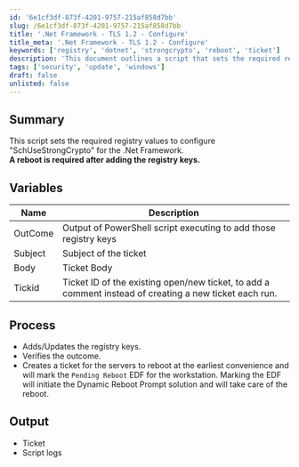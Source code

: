 ```yaml
---
id: '6e1cf3df-873f-4201-9757-215af858d7bb'
slug: /6e1cf3df-873f-4201-9757-215af858d7bb
title: '.Net Framework - TLS 1.2 - Configure'
title_meta: '.Net Framework - TLS 1.2 - Configure'
keywords: ['registry', 'dotnet', 'strongcrypto', 'reboot', 'ticket']
description: 'This document outlines a script that sets the required registry values to configure "SchUseStrongCrypto" for the .Net Framework. A reboot is required after adding the registry keys. The script is designed to be executed as an autofix script from ConnectWise Automate, ensuring proper configuration and ticket management for reboots.'
tags: ['security', 'update', 'windows']
draft: false
unlisted: false
---
```


## Summary

This script sets the required registry values to configure "SchUseStrongCrypto" for the .Net Framework.  
**A reboot is required after adding the registry keys.**

## Variables

| Name    | Description                                                                                            |
| ------- | ------------------------------------------------------------------------------------------------------ |
| OutCome | Output of PowerShell script executing to add those registry keys                                       |
| Subject | Subject of the ticket                                                                                  |
| Body    | Ticket Body                                                                                            |
| Tickid  | Ticket ID of the existing open/new ticket, to add a comment instead of creating a new ticket each run. |

## Process

- Adds/Updates the registry keys.
- Verifies the outcome. 
- Creates a ticket for the servers to reboot at the earliest convenience and will mark the `Pending Reboot` EDF for the workstation. Marking the EDF will initiate the Dynamic Reboot Prompt solution and will take care of the reboot.

## Output

- Ticket
- Script logs
